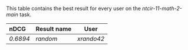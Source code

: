 This table contains the best result for every user on the *ntcir-11-math-2-main* task.

| nDCG | Result name | User |
|:-----|:------------|------|
| *0.6894* | *random* | *xrando42* |
